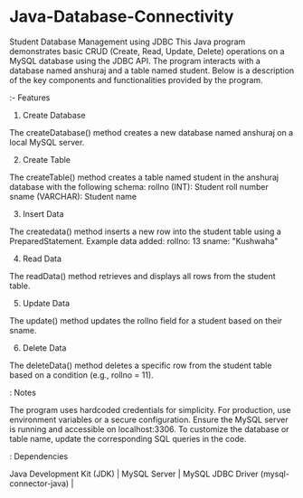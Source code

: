 # Java-Database-Connectivity
Student Database Management using JDBC
This Java program demonstrates basic CRUD (Create, Read, Update, Delete) operations on a MySQL database using the JDBC API.
The program interacts with a database named anshuraj and a table named student.
Below is a description of the key components and functionalities provided by the program.

:- Features
1. Create Database
   
The createDatabase() method creates a new database named anshuraj on a local MySQL server.

2. Create Table
   
The createTable() method creates a table named student in the anshuraj database with the following schema:
rollno (INT): Student roll number
sname (VARCHAR): Student name

3. Insert Data
   
The createdata() method inserts a new row into the student table using a PreparedStatement. Example data added:
rollno: 13
sname: "Kushwaha"

4. Read Data
   
The readData() method retrieves and displays all rows from the student table.

5. Update Data
    
The update() method updates the rollno field for a student based on their sname.

6. Delete Data
    
The deleteData() method deletes a specific row from the student table based on a condition (e.g., rollno = 11).


: Notes

The program uses hardcoded credentials for simplicity. For production, use environment variables or a secure configuration.
Ensure the MySQL server is running and accessible on localhost:3306.
To customize the database or table name, update the corresponding SQL queries in the code.

: Dependencies

Java Development Kit (JDK) |
MySQL Server |
MySQL JDBC Driver (mysql-connector-java) |


